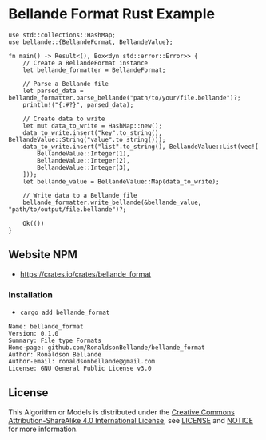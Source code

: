 # Bellande Format Rust Example

```
use std::collections::HashMap;
use bellande::{BellandeFormat, BellandeValue};

fn main() -> Result<(), Box<dyn std::error::Error>> {
    // Create a BellandeFormat instance
    let bellande_formatter = BellandeFormat;

    // Parse a Bellande file
    let parsed_data = bellande_formatter.parse_bellande("path/to/your/file.bellande")?;
    println!("{:#?}", parsed_data);

    // Create data to write
    let mut data_to_write = HashMap::new();
    data_to_write.insert("key".to_string(), BellandeValue::String("value".to_string()));
    data_to_write.insert("list".to_string(), BellandeValue::List(vec![
        BellandeValue::Integer(1),
        BellandeValue::Integer(2),
        BellandeValue::Integer(3),
    ]));
    let bellande_value = BellandeValue::Map(data_to_write);

    // Write data to a Bellande file
    bellande_formatter.write_bellande(&bellande_value, "path/to/output/file.bellande")?;

    Ok(())
}
```

## Website NPM
- https://crates.io/crates/bellande_format

### Installation
- `cargo add bellande_format`


```
Name: bellande_format
Version: 0.1.0
Summary: File type Formats
Home-page: github.com/RonaldsonBellande/bellande_format
Author: Ronaldson Bellande
Author-email: ronaldsonbellande@gmail.com
License: GNU General Public License v3.0
```

## License
This Algorithm or Models is distributed under the [Creative Commons Attribution-ShareAlike 4.0 International License](http://creativecommons.org/licenses/by-sa/4.0/), see [LICENSE](https://github.com/RonaldsonBellande/bellande_format/blob/main/LICENSE) and [NOTICE](https://github.com/RonaldsonBellande/bellande_format/blob/main/LICENSE) for more information.

